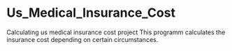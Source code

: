# Us_Medical_Insurance_Cost
Calculating us medical insurance cost project
This programm calculates the insurance cost depending on certain circumstances.
